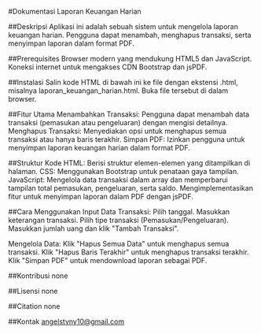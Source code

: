 #Dokumentasi Laporan Keuangan Harian

##Deskripsi
Aplikasi ini adalah sebuah sistem untuk mengelola laporan keuangan harian. Pengguna dapat menambah, menghapus transaksi, serta menyimpan laporan dalam format PDF.

##Prerequisites
Browser modern yang mendukung HTML5 dan JavaScript.
Koneksi internet untuk mengakses CDN Bootstrap dan jsPDF.

##Instalasi
Salin kode HTML di bawah ini ke file dengan ekstensi .html, misalnya laporan_keuangan_harian.html.
Buka file tersebut di dalam browser.

##Fitur Utama
Menambahkan Transaksi: Pengguna dapat menambah data transaksi (pemasukan atau pengeluaran) dengan mengisi detailnya.
Menghapus Transaksi: Menyediakan opsi untuk menghapus semua transaksi atau hanya baris terakhir.
Simpan PDF: Izinkan pengguna untuk menyimpan laporan keuangan harian dalam format PDF.

##Struktur Kode
HTML: Berisi struktur elemen-elemen yang ditampilkan di halaman.
CSS: Menggunakan Bootstrap untuk penataan gaya tampilan.
JavaScript:
Mengelola data transaksi dalam array dan memperbarui tampilan total pemasukan, pengeluaran, serta saldo.
Mengimplementasikan fitur untuk menyimpan laporan dalam PDF dengan jsPDF.

##Cara Menggunakan
Input Data Transaksi:
Pilih tanggal.
Masukkan keterangan transaksi.
Pilih tipe transaksi (Pemasukan/Pengeluaran).
Masukkan jumlah uang dan klik "Tambah Transaksi".

Mengelola Data:
Klik "Hapus Semua Data" untuk menghapus semua transaksi.
Klik "Hapus Baris Terakhir" untuk menghapus transaksi terakhir.
Klik "Simpan PDF" untuk mendownload laporan sebagai PDF.

##Kontribusi
none

##Lisensi
none

##Citation
none

##Kontak
angelstvny10@gmail.com
